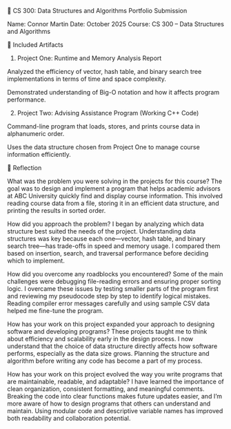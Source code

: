 🧠 CS 300: Data Structures and Algorithms Portfolio Submission

Name: Connor Martin
Date: October 2025
Course: CS 300 – Data Structures and Algorithms

📂 Included Artifacts

1. Project One: Runtime and Memory Analysis Report

Analyzed the efficiency of vector, hash table, and binary search tree implementations in terms of time and space complexity.

Demonstrated understanding of Big-O notation and how it affects program performance.

2. Project Two: Advising Assistance Program (Working C++ Code)

Command-line program that loads, stores, and prints course data in alphanumeric order.

Uses the data structure chosen from Project One to manage course information efficiently.

🧩 Reflection

What was the problem you were solving in the projects for this course?
The goal was to design and implement a program that helps academic advisors at ABC University quickly find and display course information. This involved reading course data from a file, storing it in an efficient data structure, and printing the results in sorted order.

How did you approach the problem?
I began by analyzing which data structure best suited the needs of the project. Understanding data structures was key because each one—vector, hash table, and binary search tree—has trade-offs in speed and memory usage. I compared them based on insertion, search, and traversal performance before deciding which to implement.

How did you overcome any roadblocks you encountered?
Some of the main challenges were debugging file-reading errors and ensuring proper sorting logic. I overcame these issues by testing smaller parts of the program first and reviewing my pseudocode step by step to identify logical mistakes. Reading compiler error messages carefully and using sample CSV data helped me fine-tune the program.

How has your work on this project expanded your approach to designing software and developing programs?
These projects taught me to think about efficiency and scalability early in the design process. I now understand that the choice of data structure directly affects how software performs, especially as the data size grows. Planning the structure and algorithm before writing any code has become a part of my process.

How has your work on this project evolved the way you write programs that are maintainable, readable, and adaptable?
I have learned the importance of clean organization, consistent formatting, and meaningful comments. Breaking the code into clear functions makes future updates easier, and I’m more aware of how to design programs that others can understand and maintain. Using modular code and descriptive variable names has improved both readability and collaboration potential.
